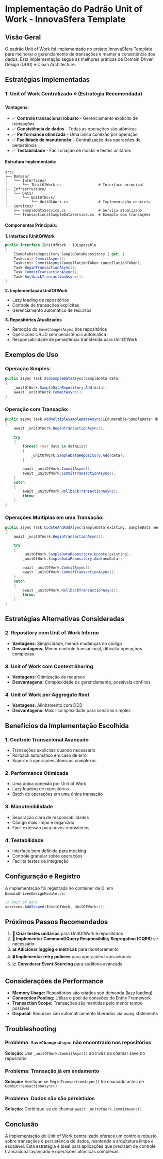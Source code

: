 # Implementação do Padrão Unit of Work - InnovaSfera Template

## Visão Geral

O padrão Unit of Work foi implementado no projeto InnovaSfera Template para melhorar o gerenciamento de transações e manter a consistência dos dados. Esta implementação segue as melhores práticas de Domain Driven Design (DDD) e Clean Architecture.

## Estratégias Implementadas

### 1. **Unit of Work Centralizado** ⭐ (Estratégia Recomendada)

#### **Vantagens:**
- ✅ **Controle transacional robusto** - Gerenciamento explícito de transações
- ✅ **Consistência de dados** - Todas as operações são atômicas
- ✅ **Performance otimizada** - Uma única conexão por operação
- ✅ **Facilidade de manutenção** - Centralização das operações de persistência
- ✅ **Testabilidade** - Fácil criação de mocks e testes unitários

#### **Estrutura Implementada:**

```
src/
├── Domain/
│   └── Interfaces/
│       └── IUnitOfWork.cs                 # Interface principal
├── Infrastructure/
│   └── Data/
│       └── UnitOfWork/
│           └── UnitOfWork.cs              # Implementação concreta
└── Services/
    ├── SampleDataService.cs               # Serviço atualizado
    └── TransactionalSampleDataService.cs  # Exemplo com transações
```

#### **Componentes Principais:**

**1. Interface IUnitOfWork**
```csharp
public interface IUnitOfWork : IDisposable
{
    ISampleDataRepository SampleDataRepository { get; }
    Task<int> CommitAsync();
    Task<int> CommitAsync(CancellationToken cancellationToken);
    Task BeginTransactionAsync();
    Task CommitTransactionAsync();
    Task RollbackTransactionAsync();
}
```

**2. Implementação UnitOfWork**
- Lazy loading de repositórios
- Controle de transações explícitas
- Gerenciamento automático de recursos

**3. Repositórios Atualizados**
- Remoção do `SaveChangesAsync` dos repositórios
- Operações CRUD sem persistência automática
- Responsabilidade de persistência transferida para UnitOfWork

## Exemplos de Uso

### **Operação Simples:**
```csharp
public async Task AddSampleDataAsync(SampleData data)
{
    _unitOfWork.SampleDataRepository.Add(data);
    await _unitOfWork.CommitAsync();
}
```

### **Operação com Transação:**
```csharp
public async Task AddMultipleSampleDataAsync(IEnumerable<SampleData> dataList)
{
    await _unitOfWork.BeginTransactionAsync();
    
    try
    {
        foreach (var data in dataList)
        {
            _unitOfWork.SampleDataRepository.Add(data);
        }

        await _unitOfWork.CommitAsync();
        await _unitOfWork.CommitTransactionAsync();
    }
    catch
    {
        await _unitOfWork.RollbackTransactionAsync();
        throw;
    }
}
```

### **Operações Múltiplas em uma Transação:**
```csharp
public async Task UpdateAndAddAsync(SampleData existing, SampleData newData)
{
    await _unitOfWork.BeginTransactionAsync();

    try
    {
        _unitOfWork.SampleDataRepository.Update(existing);
        _unitOfWork.SampleDataRepository.Add(newData);

        await _unitOfWork.CommitAsync();
        await _unitOfWork.CommitTransactionAsync();
    }
    catch
    {
        await _unitOfWork.RollbackTransactionAsync();
        throw;
    }
}
```

## Estratégias Alternativas Consideradas

### 2. **Repository com Unit of Work Interno**
- **Vantagens:** Simplicidade, menos mudanças no código
- **Desvantagens:** Menor controle transacional, dificulta operações complexas

### 3. **Unit of Work com Context Sharing**
- **Vantagens:** Otimização de recursos
- **Desvantagens:** Complexidade de gerenciamento, possíveis conflitos

### 4. **Unit of Work por Aggregate Root**
- **Vantagens:** Alinhamento com DDD
- **Desvantagens:** Maior complexidade para cenários simples

## Benefícios da Implementação Escolhida

### **1. Controle Transacional Avançado**
- Transações explícitas quando necessário
- Rollback automático em caso de erro
- Suporte a operações atômicas complexas

### **2. Performance Otimizada**
- Uma única conexão por Unit of Work
- Lazy loading de repositórios
- Batch de operações em uma única transação

### **3. Manutenibilidade**
- Separação clara de responsabilidades
- Código mais limpo e organizdo
- Fácil extensão para novos repositórios

### **4. Testabilidade**
- Interface bem definida para mocking
- Controle granular sobre operações
- Facilita testes de integração

## Configuração e Registro

A implementação foi registrada no container de DI em `DomainDrivenDesignModule.cs`:

```csharp
// Unit of Work
services.AddScoped<IUnitOfWork, UnitOfWork>();
```

## Próximos Passos Recomendados

1. **📝 Criar testes unitários** para UnitOfWork e repositórios
2. **🔧 Implementar Command/Query Responsibility Segregation (CQRS)** se necessário
3. **📊 Adicionar logging e métricas** para monitoramento
4. **🔒 Implementar retry policies** para operações transacionais
5. **📈 Considerar Event Sourcing** para auditoria avançada

## Considerações de Performance

- **Memory Usage:** Repositórios são criados sob demanda (lazy loading)
- **Connection Pooling:** Utiliza o pool de conexões do Entity Framework
- **Transaction Scope:** Transações são mantidas pelo menor tempo possível
- **Disposal:** Recursos são automaticamente liberados via `using` statements

## Troubleshooting

### **Problema:** `SaveChangesAsync` não encontrado nos repositórios
**Solução:** Use `_unitOfWork.CommitAsync()` ao invés de chamar save no repositório

### **Problema:** Transação já em andamento
**Solução:** Verifique se `BeginTransactionAsync()` foi chamado antes de `CommitTransactionAsync()`

### **Problema:** Dados não são persistidos
**Solução:** Certifique-se de chamar `await _unitOfWork.CommitAsync()`

## Conclusão

A implementação do Unit of Work centralizado oferece um controle robusto sobre transações e persistência de dados, mantendo a arquitetura limpa e escalável. Esta estratégia é ideal para aplicações que precisam de controle transacional avançado e operações atômicas complexas.
